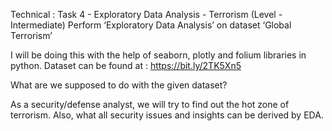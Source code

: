 Technical : Task 4 - Exploratory Data Analysis - Terrorism (Level - Intermediate)
Perform ‘Exploratory Data Analysis’ on dataset ‘Global Terrorism’

I will be doing this with the help of seaborn, plotly and folium libraries in python. Dataset can be found at : https://bit.ly/2TK5Xn5

What are we supposed to do with the given dataset?

As a security/defense analyst, we will try to find out the hot zone of terrorism. Also, what all security issues and insights can be derived by EDA.
